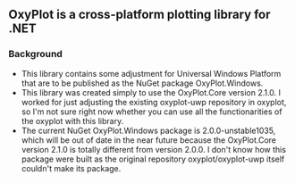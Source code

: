 ## OxyPlot is a cross-platform plotting library for .NET
### Background
* This library contains some adjustment for Universal Windows Platform that are to be published as the NuGet package OxyPlot.Windows.
* This library was created simply to use the OxyPlot.Core version 2.1.0. I worked for just adjusting the existing oxyplot-uwp repository in oxyplot, so I'm not sure right now whether you can use all the functionarities of the oxyplot with this library.
* The current NuGet OxyPlot.Windows package is 2.0.0-unstable1035, which will be out of date in the near future because the OxyPlot.Core version 2.1.0 is totally different from version 2.0.0. I don't know how this package were built as the original repository oxyplot/oxyplot-uwp itself couldn't make its package.
